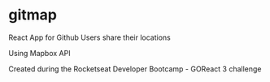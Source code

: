 # gitmap
React App for Github Users share their locations

Using Mapbox API

Created during the Rocketseat Developer Bootcamp - GOReact 3 challenge

